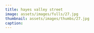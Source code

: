 ```yaml
---
title: hayes valley street
image: assets/images/fulls/27.jpg
thumbnail: assets/images/thumbs/27.jpg
caption: 
---
```

